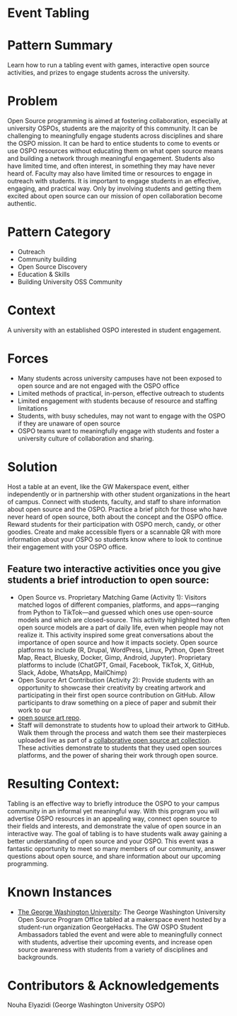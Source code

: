 # Event Tabling 

# Pattern Summary 

Learn how to run a tabling event with games, interactive open source activities, and prizes to engage students across the university. 

 # Problem 

Open Source programming is aimed at fostering collaboration, especially at university OSPOs, students are the majority of this community. It can be challenging to meaningfully engage students across disciplines and share the OSPO mission. It can be hard to entice students to come to events or use OSPO resources without educating them on what open source means and building a network through meaningful engagement. Students also have limited time, and often interest, in something they may have never heard of. Faculty may also have limited time or resources to engage in outreach with students. It is important to engage students in an effective, engaging, and practical way. Only by involving students and getting them excited about open source can our mission of open collaboration become authentic.

 # Pattern Category

* Outreach
* Community building
* Open Source Discovery 
* Education & Skills
* Building University OSS Community

# Context

A university with an established OSPO interested in student engagement.

# Forces

 * Many students across university campuses have not been exposed to open source and are not engaged with the OSPO office
* Limited methods of practical, in-person, effective outreach to students 
* Limited engagement with students because of resource and staffing limitations
* Students, with busy schedules, may not want to engage with the OSPO if they are unaware of open source
* OSPO teams want to meaningfully engage with students and foster a university culture of collaboration and sharing. 

# Solution

Host a table at an event, like the GW Makerspace event, either independently or in partnership with other student organizations in the heart of campus. Connect with students, faculty, and staff to share information about open source and the OSPO. Practice a brief pitch for those who have never heard of open source, both about the concept and the OSPO office. Reward students for their participation with OSPO merch, candy, or other goodies. Create and make accessible flyers or a scannable QR with more information about your OSPO so students know where to look to continue their engagement with your OSPO office. 

## Feature two interactive activities once you give students a brief introduction to open source: 

* Open Source vs. Proprietary Matching Game (Activity 1): Visitors matched logos of different companies, platforms, and apps—ranging from Python to TikTok—and guessed which ones use open-source models and which are closed-source. This activity highlighted how often open source models are a part of daily life, even when people may not realize it. This activity inspired some great conversations about the importance of open source and how it impacts society. Open source platforms to include (R, Drupal, WordPress, Linux, Python, Open Street Map, React, Bluesky, Docker, Gimp, Android, Jupyter). Proprietary platforms to include (ChatGPT, Gmail, Facebook, TikTok, X, GitHub, Slack, Adobe, WhatsApp, MailChimp)
* Open Source Art Contribution (Activity 2): Provide students with an opportunity to showcase their creativity by creating artwork and participating in their first open source contribution on GitHub. Allow participants to draw something on a piece of paper and submit their work to our
* [open source art repo](https://github.com/gw-ospo/open-source-workshop).
* Staff will demonstrate to students how to upload their artwork to GitHub. Walk them through the process and watch them see their masterpieces uploaded live as part of a [collaborative open source art collection](https://gw-ospo.github.io/open-source-workshop/).
These activities demonstrate to students that they used open sources platforms, and the power of sharing their work through open source. 

# Resulting Context: 

Tabling is an effective way to briefly introduce the OSPO to your campus community in an informal yet meaningful way. With this program you will advertise OSPO resources in an appealing way, connect open source to their fields and interests, and demonstrate the value of open source in an interactive way. The goal of tabling is to  have students walk away gaining a better understanding of open source and your OSPO. This event was a fantastic opportunity to meet so many members of our community, answer questions about open source, and share information about our upcoming programming.

# Known Instances

* [The George Washington University](https://ospo.gwu.edu/georgehacks-makerspace-2025): The George Washington University Open Source Program Office tabled at a makerspace event hosted by a student-run organization GeorgeHacks. The GW OSPO Student Ambassadors tabled the event and were able to meaningfully connect with students, advertise their upcoming events, and increase open source awareness with students from a variety of disciplines and backgrounds. 

# Contributors & Acknowledgements

Nouha Elyazidi (George Washington University OSPO)
